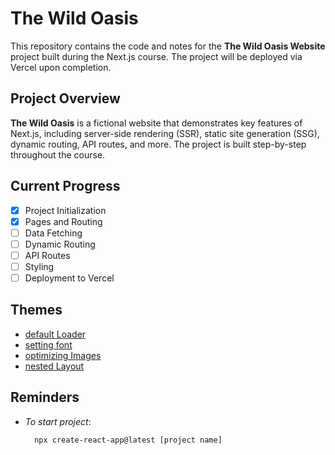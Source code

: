 # The Wild Oasis

This repository contains the code and notes for the **The Wild Oasis Website** project built during the Next.js course. The project will be deployed via Vercel upon completion.

## Project Overview

**The Wild Oasis** is a fictional website that demonstrates key features of Next.js, including server-side rendering (SSR), static site generation (SSG), dynamic routing, API routes, and more. The project is built step-by-step throughout the course.

## Current Progress

- [x] Project Initialization
- [x] Pages and Routing
- [ ] Data Fetching
- [ ] Dynamic Routing
- [ ] API Routes
- [ ] Styling
- [ ] Deployment to Vercel

## Themes

- [default Loader](./app/loading.js)
- [setting font](./app/layout.js)
- [optimizing Images](./app/_components/Logo.js)
- [nested Layout](./app/account/layout.js)

## Reminders

- _To start project_:

  ```
  	npx create-react-app@latest [project name]
  ```
